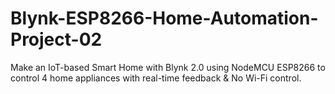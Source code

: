 # Blynk-ESP8266-Home-Automation-Project-02
Make an IoT-based Smart Home with Blynk 2.0 using NodeMCU ESP8266 to control 4 home appliances with real-time feedback &amp; No Wi-Fi control.
